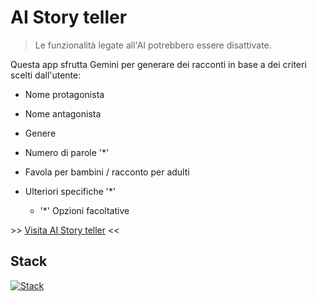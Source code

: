 # AI Story teller

> Le funzionalità legate all'AI potrebbero essere disattivate.

Questa app sfrutta Gemini per generare dei racconti in base a dei criteri scelti dall'utente:

- Nome protagonista
- Nome antagonista
- Genere
- Numero di parole '\*'
- Favola per bambini / racconto per adulti
- Ulteriori specifiche '\*'

  - '\*' Opzioni facoltative

\>> [Visita AI Story teller](https://ai-storyteller-rf8pqpmxc-lorenzo-olivas-projects.vercel.app/) <<

## Stack

[![Stack](https://skillicons.dev/icons?i=nextjs,sass,typescript,vercel)](https://skillicons.dev)
